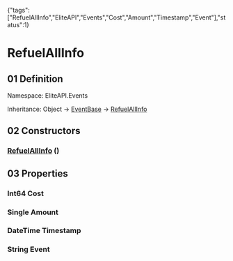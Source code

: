 {"tags":["RefuelAllInfo","EliteAPI","Events","Cost","Amount","Timestamp","Event"],"status":1}

# RefuelAllInfo

## 01 Definition

Namespace: <span class='code'>EliteAPI.Events</span>

Inheritance: <span class='code'>Object</span> → <span class='code'>[EventBase](../../EliteAPI/Events/EventBase.html)</span> → <span class='code'>[RefuelAllInfo](../../EliteAPI/Events/RefuelAllInfo.html)</span>

## 02 Constructors

### <span class='code'>[RefuelAllInfo](../../EliteAPI/Events/RefuelAllInfo.html)</span> ()

## 03 Properties

### <span class='code'>Int64</span> Cost

### <span class='code'>Single</span> Amount

### <span class='code'>DateTime</span> Timestamp

### <span class='code'>String</span> Event

